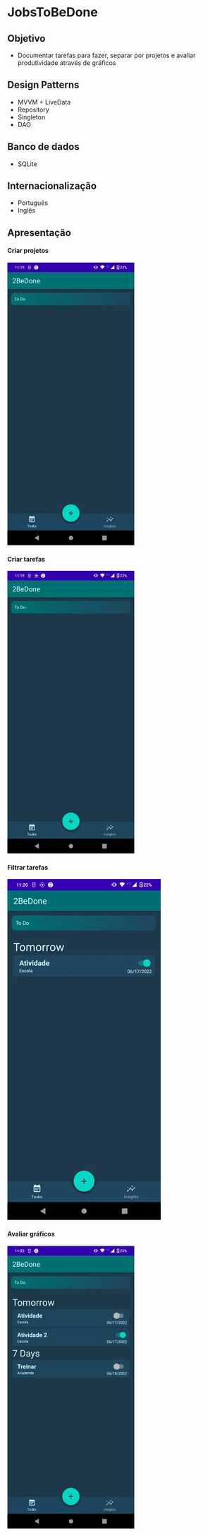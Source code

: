 # JobsToBeDone

## Objetivo

- Documentar tarefas para fazer, separar por projetos e avaliar produtividade através de gráficos

## Design Patterns

- MVVM + LiveData
- Repository
- Singleton
- DAO

## Banco de dados

- SQLite

## Internacionalização

- Português
- Inglês

## Apresentação

#### Criar projetos
![Criar projetos](https://github.com/ArlysthonFeitosa/JobsToBeDone/blob/main/presentation_resource/create_project.gif)

#### Criar tarefas
![Criar Tarefas](https://github.com/ArlysthonFeitosa/JobsToBeDone/blob/main/presentation_resource/create_task.gif)

#### Filtrar tarefas 
![Filtrar Tarefas](https://github.com/ArlysthonFeitosa/JobsToBeDone/blob/main/presentation_resource/filtering.gif)

#### Avaliar gráficos
![Avaliar gráficos](https://github.com/ArlysthonFeitosa/JobsToBeDone/blob/main/presentation_resource/chart.gif)
